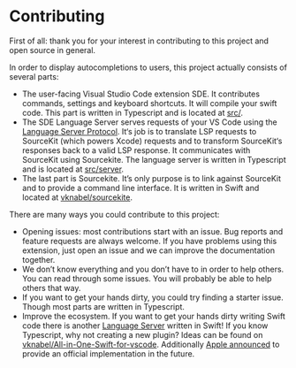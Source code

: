 # Contributing
First of all: thank you for your interest in contributing to this project and open source in general.

In order to display autocompletions to users, this project actually consists of several parts:
* The user-facing Visual Studio Code extension SDE. It contributes commands, settings and keyboard shortcuts. It will compile your swift code. This part is written in Typescript and is located at [src/](./src).
* The SDE Language Server serves requests of your VS Code using the [Language Server Protocol](https://langserver.org/). It‘s job is to translate LSP requests to SourceKit (which powers Xcode) requests and to transform SourceKit‘s responses back to a valid LSP response. It communicates with SourceKit using Sourcekite. The language server is written in Typescript and is located at [src/server](./src/server).
* The last part is Sourcekite. It’s only purpose is to link against SourceKit and to provide a command line interface. It is written in Swift and located at [vknabel/sourcekite](https://github.com/vknabel/sourcekite).

There are many ways you could contribute to this project:
* Opening issues: most contributions start with an issue. Bug reports and feature requests are always welcome. If you have problems using this extension, just open an issue and we can improve the documentation together.
* We don’t know everything and you don’t have to in order to help others. You can read through some issues. You will probably be able to help others that way.
* If you want to get your hands dirty, you could try finding a starter issue. Though most parts are written in Typescript.
* Improve the ecosystem. If you want to get your hands dirty writing Swift code there is another [Language Server](https://github.com/RLovelett/langserver-swift) written in Swift! If you know Typescript, why not creating a new plugin? Ideas can be found on [vknabel/All-in-One-Swift-for-vscode](https://github.com/vknabel/All-in-One-Swift-for-vscode). Additionally [Apple announced](https://forums.swift.org/t/new-lsp-language-service-supporting-swift-and-c-family-languages-for-any-editor-and-platform/17024) to provide an official implementation in the future.